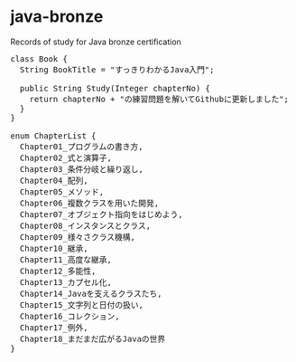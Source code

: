 # java-bronze
Records of study for Java bronze certification

<pre>
class Book {
  String BookTitle = "すっきりわかるJava入門";
  
  public String Study(Integer chapterNo) {
    return chapterNo + "の練習問題を解いてGithubに更新しました";
  }
}

enum ChapterList {
  Chapter01_プログラムの書き方,
  Chapter02_式と演算子,
  Chapter03_条件分岐と繰り返し,
  Chapter04_配列,
  Chapter05_メソッド,
  Chapter06_複数クラスを用いた開発,
  Chapter07_オブジェクト指向をはじめよう,
  Chapter08_インスタンスとクラス,
  Chapter09_様々さクラス機構,
  Chapter10_継承,
  Chapter11_高度な継承,
  Chapter12_多能性,
  Chapter13_カプセル化,
  Chapter14_Javaを支えるクラスたち,
  Chapter15_文字列と日付の扱い,
  Chapter16_コレクション,
  Chapter17_例外,
  Chapter18_まだまだ広がるJavaの世界
}
</pre>
